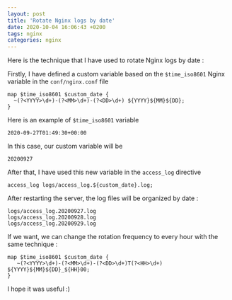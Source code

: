 ```yaml
---
layout: post
title: 'Rotate Nginx logs by date'
date: 2020-10-04 16:06:43 +0200
tags: nginx
categories: nginx
---
```


Here is the technique that I have used to rotate Nginx logs by date :

Firstly, I have defined a custom variable based on the `$time_iso8601` Nginx variable
in the `conf/nginx.conf` file

```
map $time_iso8601 $custom_date {
  ~(?<YYYY>\d+)-(?<MM>\d+)-(?<DD>\d+) ${YYYY}${MM}${DD};
}
```

Here is an example of `$time_iso8601` variable

```
2020-09-27T01:49:30+00:00
```

In this case, our custom variable will be

```
20200927
```

After that, I have used this new variable in the `access_log` directive

```
access_log logs/access_log.${custom_date}.log;
```

After restarting the server, the log files will be organized by date :

```
logs/access_log.20200927.log
logs/access_log.20200928.log
logs/access_log.20200929.log
```

If we want, we can change the rotation frequency to every hour with the same technique :

```
map $time_iso8601 $custom_date {
   ~(?<YYYY>\d+)-(?<MM>\d+)-(?<DD>\d+)T(?<HH>\d+) ${YYYY}${MM}${DD}_${HH}00;
}
```

I hope it was useful :)
